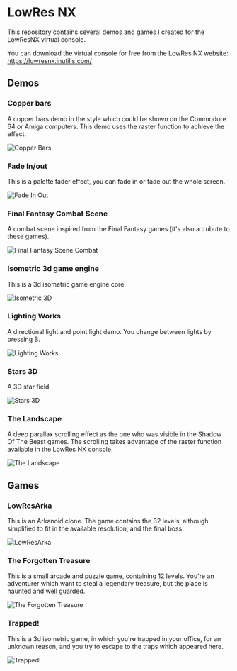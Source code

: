 # LowRes NX
This repository contains several demos and games I created for the LowResNX virtual console.

You can download the virtual console for free from the LowRes NX website:
https://lowresnx.inutilis.com/

## Demos

### Copper bars
A copper bars demo in the style which could be shown on the Commodore 64 or Amiga computers. This demo uses the raster function to achieve the effect.

![Copper Bars](Demos/Copper%20Bars/Copper%20Bars.png)

### Fade In/out
This is a palette fader effect, you can fade in or fade out the whole screen.

![Fade In Out](Demos/Fader%20In-Out/Fader%20In%20Out.png)

### Final Fantasy Combat Scene
A combat scene inspired from the Final Fantasy games (it's also a trubute to these games).

![Final Fantasy Scene Combat](Demos/Final%20Fantasy%20Combat%20Scene/FFCombat.png)

### Isometric 3d game engine
This is a 3d isometric game engine core.

![Isometric 3D](Demos/Isometric%203D%20Game%20Engine/Isometric3D.png)

### Lighting Works
A directional light and point light demo. You change between lights by pressing B.

![Lighting Works](Demos/Lighting%20Works/Lighting%20Works.png)

### Stars 3D
A 3D star field.

![Stars 3D](Demos/Stars%203D/Stars3D.png)

### The Landscape
A deep parallax scrolling effect as the one who was visible in the Shadow Of The Beast games. The scrolling takes advantage of the raster function available in the LowRes NX console.

![The Landscape](Demos/The%20Landscape/The%20Landscape.png)

## Games

### LowResArka
This is an Arkanoid clone. The game contains the 32 levels, although simplified to fit in the available resolution, and the final boss.

![LowResArka](Games/Arkanoid/Arkanoid.png)

### The Forgotten Treasure
This is a small arcade and puzzle game, containing 12 levels. You're an adventurer which want to steal a legendary treasure, but the place is haunted and well guarded.

![The Forgotten Treasure](Games/The%20Forgotten%20Treasure/The%20Forgotten%20Treasure.png)

### Trapped!
This is a 3d isometric game, in which you're trapped in your office, for an unknown reason, and you try to escape to the traps which appeared here.

![Trapped!](Games/Trapped/Trapped.png)
